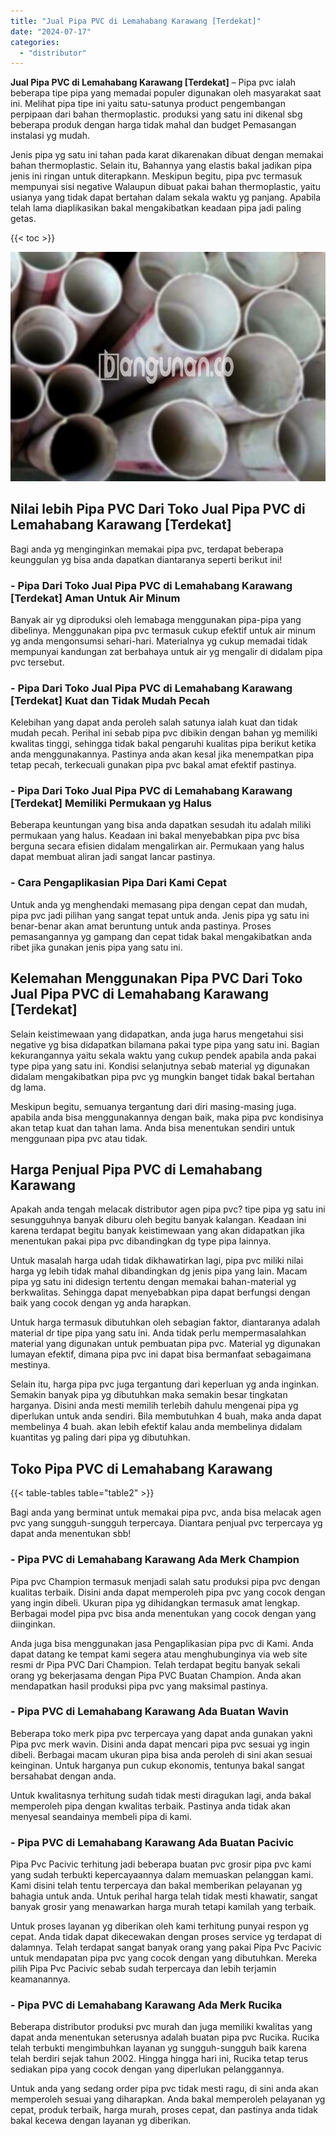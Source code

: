 ```yaml
---
title: "Jual Pipa PVC di Lemahabang Karawang [Terdekat]"
date: "2024-07-17"
categories: 
  - "distributor"
---
```


**Jual Pipa PVC di Lemahabang Karawang \[Terdekat\]** – Pipa pvc ialah beberapa tipe pipa yang memadai populer digunakan oleh masyarakat saat ini. Melihat pipa tipe ini yaitu satu-satunya product pengembangan perpipaan dari bahan thermoplastic. produksi yang satu ini dikenal sbg beberapa produk dengan harga tidak mahal dan budget Pemasangan instalasi yg mudah.

Jenis pipa yg satu ini tahan pada karat dikarenakan dibuat dengan memakai bahan thermoplastic. Selain itu, Bahannya yang elastis bakal jadikan pipa jenis ini ringan untuk diterapkann. Meskipun begitu, pipa pvc termasuk mempunyai sisi negative Walaupun dibuat pakai bahan thermoplastic, yaitu usianya yang tidak dapat bertahan dalam sekala waktu yg panjang. Apabila telah lama diaplikasikan bakal mengakibatkan keadaan pipa jadi paling getas.

{{< toc >}}

![Jual Pipa PVC di Lemahabang Karawang [Terdekat]](/images/jaul-pipa-pvc-34.png)

## Nilai lebih Pipa PVC Dari Toko Jual Pipa PVC di Lemahabang Karawang \[Terdekat\]

Bagi anda yg menginginkan memakai pipa pvc, terdapat beberapa keunggulan yg bisa anda dapatkan diantaranya seperti berikut ini!

### \- Pipa Dari Toko Jual Pipa PVC di Lemahabang Karawang \[Terdekat\] Aman Untuk Air Minum

Banyak air yg diproduksi oleh lemabaga menggunakan pipa-pipa yang dibelinya. Menggunakan pipa pvc termasuk cukup efektif untuk air minum yg anda mengonsumsi sehari-hari. Materialnya yg cukup memadai tidak mempunyai kandungan zat berbahaya untuk air yg mengalir di didalam pipa pvc tersebut.

### \- Pipa Dari Toko Jual Pipa PVC di Lemahabang Karawang \[Terdekat\] Kuat dan Tidak Mudah Pecah

Kelebihan yang dapat anda peroleh salah satunya ialah kuat dan tidak mudah pecah. Perihal ini sebab pipa pvc dibikin dengan bahan yg memiliki kwalitas tinggi, sehingga tidak bakal pengaruhi kualitas pipa berikut ketika anda menggunakannya. Pastinya anda akan kesal jika menempatkan pipa tetap pecah, terkecuali gunakan pipa pvc bakal amat efektif pastinya.

### \- Pipa Dari Toko Jual Pipa PVC di Lemahabang Karawang \[Terdekat\] Memiliki Permukaan yg Halus

Beberapa keuntungan yang bisa anda dapatkan sesudah itu adalah miliki permukaan yang halus. Keadaan ini bakal menyebabkan pipa pvc bisa berguna secara efisien didalam mengalirkan air. Permukaan yang halus dapat membuat aliran jadi sangat lancar pastinya.

### \- Cara Pengaplikasian Pipa Dari Kami Cepat

Untuk anda yg menghendaki memasang pipa dengan cepat dan mudah, pipa pvc jadi pilihan yang sangat tepat untuk anda. Jenis pipa yg satu ini benar-benar akan amat beruntung untuk anda pastinya. Proses pemasangannya yg gampang dan cepat tidak bakal mengakibatkan anda ribet jika gunakan jenis pipa yang satu ini.

## Kelemahan Menggunakan Pipa PVC Dari Toko Jual Pipa PVC di Lemahabang Karawang \[Terdekat\]

Selain keistimewaan yang didapatkan, anda juga harus mengetahui sisi negative yg bisa didapatkan bilamana pakai type pipa yang satu ini. Bagian kekurangannya yaitu sekala waktu yang cukup pendek apabila anda pakai type pipa yang satu ini. Kondisi selanjutnya sebab material yg digunakan didalam mengakibatkan pipa pvc yg mungkin banget tidak bakal bertahan dg lama.

Meskipun begitu, semuanya tergantung dari diri masing-masing juga. apabila anda bisa menggunakannya dengan baik, maka pipa pvc kondisinya akan tetap kuat dan tahan lama. Anda bisa menentukan sendiri untuk menggunaan pipa pvc atau tidak.

## Harga Penjual Pipa PVC di Lemahabang Karawang

Apakah anda tengah melacak distributor agen pipa pvc? tipe pipa yg satu ini sesungguhnya banyak diburu oleh begitu banyak kalangan. Keadaan ini karena terdapat begitu banyak keistimewaan yang akan didapatkan jika menentukan pakai pipa pvc dibandingkan dg type pipa lainnya.

Untuk masalah harga udah tidak dikhawatirkan lagi, pipa pvc miliki nilai harga yg lebih tidak mahal dibandingkan dg jenis pipa yang lain. Macam pipa yg satu ini didesign tertentu dengan memakai bahan-material yg berkwalitas. Sehingga dapat menyebabkan pipa dapat berfungsi dengan baik yang cocok dengan yg anda harapkan.

Untuk harga termasuk dibutuhkan oleh sebagian faktor, diantaranya adalah material dr tipe pipa yang satu ini. Anda tidak perlu mempermasalahkan material yang digunakan untuk pembuatan pipa pvc. Material yg digunakan lumayan efektif, dimana pipa pvc ini dapat bisa bermanfaat sebagaimana mestinya.

Selain itu, harga pipa pvc juga tergantung dari keperluan yg anda inginkan. Semakin banyak pipa yg dibutuhkan maka semakin besar tingkatan harganya. Disini anda mesti memilih terlebih dahulu mengenai pipa yg diperlukan untuk anda sendiri. Bila membutuhkan 4 buah, maka anda dapat membelinya 4 buah. akan lebih efektif kalau anda membelinya didalam kuantitas yg paling dari pipa yg dibutuhkan.

## Toko Pipa PVC di Lemahabang Karawang

{{< table-tables table="table2" >}}

Bagi anda yang berminat untuk memakai pipa pvc, anda bisa melacak agen pvc yang sungguh-sungguh terpercaya. Diantara penjual pvc terpercaya yg dapat anda menentukan sbb!

### \- Pipa PVC di Lemahabang Karawang Ada Merk Champion

Pipa pvc Champion termasuk menjadi salah satu produksi pipa pvc dengan kualitas terbaik. Disini anda dapat memperoleh pipa pvc yang cocok dengan yang ingin dibeli. Ukuran pipa yg dihidangkan termasuk amat lengkap. Berbagai model pipa pvc bisa anda menentukan yang cocok dengan yang diinginkan.

Anda juga bisa menggunakan jasa Pengaplikasian pipa pvc di Kami. Anda dapat datang ke tempat kami segera atau menghubunginya via web site resmi dr Pipa PVC Dari Champion. Telah terdapat begitu banyak sekali orang yg bekerjasama dengan Pipa PVC Buatan Champion. Anda akan mendapatkan hasil produksi pipa pvc yang maksimal pastinya.

### \- Pipa PVC di Lemahabang Karawang Ada Buatan Wavin

Beberapa toko merk pipa pvc terpercaya yang dapat anda gunakan yakni Pipa pvc merk wavin. Disini anda dapat mencari pipa pvc sesuai yg ingin dibeli. Berbagai macam ukuran pipa bisa anda peroleh di sini akan sesuai keinginan. Untuk harganya pun cukup ekonomis, tentunya bakal sangat bersahabat dengan anda.

Untuk kwalitasnya terhitung sudah tidak mesti diragukan lagi, anda bakal memperoleh pipa dengan kwalitas terbaik. Pastinya anda tidak akan menyesal seandainya membeli pipa di kami.

### \- Pipa PVC di Lemahabang Karawang Ada Buatan Pacivic

Pipa Pvc Pacivic terhitung jadi beberapa buatan pvc grosir pipa pvc kami yang sudah terbukti kepercayaannya dalam memuaskan pelanggan kami. Kami disini telah tentu terpercaya dan bakal memberikan pelayanan yg bahagia untuk anda. Untuk perihal harga telah tidak mesti khawatir, sangat banyak grosir yang menawarkan harga murah tetapi kamilah yang terbaik.

Untuk proses layanan yg diberikan oleh kami terhitung punyai respon yg cepat. Anda tidak dapat dikecewakan dengan proses service yg terdapat di dalamnya. Telah terdapat sangat banyak orang yang pakai Pipa Pvc Pacivic untuk mendapatan pipa pvc yang cocok dengan yang dibutuhkan. Mereka pilih Pipa Pvc Pacivic sebab sudah terpercaya dan lebih terjamin keamanannya.

### \- Pipa PVC di Lemahabang Karawang Ada Merk Rucika

Beberapa distributor produksi pvc murah dan juga memiliki kwalitas yang dapat anda menentukan seterusnya adalah buatan pipa pvc Rucika. Rucika telah terbukti mengimbuhkan layanan yg sungguh-sungguh baik karena telah berdiri sejak tahun 2002. Hingga hingga hari ini, Rucika tetap terus sediakan pipa yang cocok dengan yang diperlukan pelanggannya.

Untuk anda yang sedang order pipa pvc tidak mesti ragu, di sini anda akan memperoleh sesuai yang diharapkan. Anda bakal memperoleh pelayanan yg cepat, produk terbaik, harga murah, proses cepat, dan pastinya anda tidak bakal kecewa dengan layanan yg diberikan.
